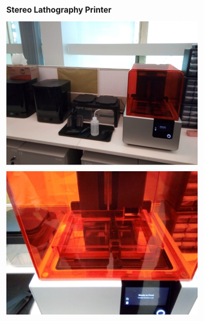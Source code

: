 ## Stereo Lathography Printer

![Stereo Lathography Printer](img/stereolithography1.jpeg "Stereo Lathography Printer")

![Stereo Lathography Printer](img/stereolithography2.jpeg "Stereo Lathography Printer")

